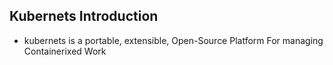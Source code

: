 ## Kubernets Introduction
* kubernets is a portable, extensible, Open-Source Platform For managing Containerixed Work